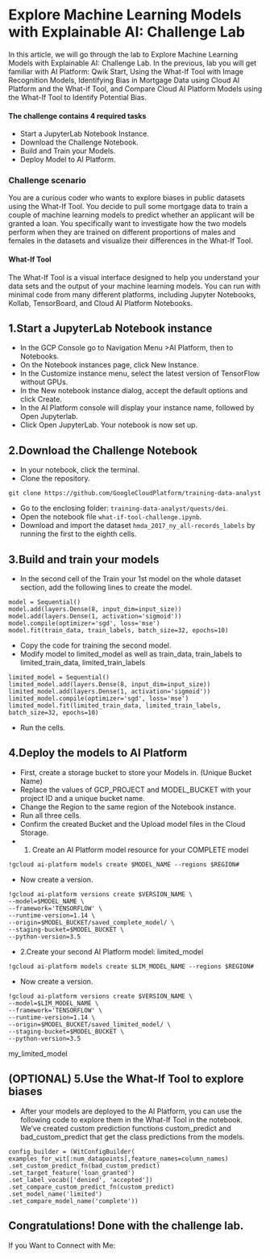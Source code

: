 # Explore Machine Learning Models with Explainable AI: Challenge Lab

In this article, we will go through the lab to Explore Machine Learning Models with Explainable AI: Challenge Lab. In the previous, lab you will get familiar with AI Platform: Qwik Start, Using the What-If Tool with Image Recognition Models, Identifying Bias in Mortgage Data using Cloud AI Platform and the What-if Tool, and Compare Cloud AI Platform Models using the What-If Tool to Identify Potential Bias.
#### The challenge contains 4 required tasks
- Start a JupyterLab Notebook Instance.
- Download the Challenge Notebook.
- Build and Train your Models.
- Deploy Model to AI Platform.

### Challenge scenario
You are a curious coder who wants to explore biases in public datasets using the What-If Tool. You decide to pull some mortgage data to train a couple of machine learning models to predict whether an applicant will be granted a loan. You specifically want to investigate how the two models perform when they are trained on different proportions of males and females in the datasets and visualize their differences in the What-If Tool.
#### What-If Tool
The What-If Tool is a visual interface designed to help you understand your data sets and the output of your machine learning models. You can run with minimal code from many different platforms, including Jupyter Notebooks, Kollab, TensorBoard, and Cloud AI Platform Notebooks.
## 1.Start a JupyterLab Notebook instance
- In the GCP Console go to Navigation Menu >AI Platform, then to Notebooks.
- On the Notebook instances page, click New Instance.
- In the Customize instance menu, select the latest version of TensorFlow without GPUs.
- In the New notebook instance dialog, accept the default options and click Create.
- In the AI Platform console will display your instance name, followed by Open Jupyterlab.
- Click Open JupyterLab. Your notebook is now set up.

## 2.Download the Challenge Notebook

- In your notebook, click the terminal.
- Clone the repository.
```
git clone https://github.com/GoogleCloudPlatform/training-data-analyst
```

- Go to the enclosing folder: `training-data-analyst/quests/dei`.
- Open the notebook file `what-if-tool-challenge.ipynb`.
- Download and import the dataset `hmda_2017_ny_all-records_labels` by running the first to the eighth cells.


## 3.Build and train your models

- In the second cell of the Train your 1st model on the whole dataset section, add the following lines to create the model.
```
model = Sequential()
model.add(layers.Dense(8, input_dim=input_size))
model.add(layers.Dense(1, activation='sigmoid'))
model.compile(optimizer='sgd', loss='mse')
model.fit(train_data, train_labels, batch_size=32, epochs=10)
```

- Copy the code for training the second model.
- Modify model to limited_model as well as train_data, train_labels to limited_train_data, limited_train_labels
``` 
limited_model = Sequential()
limited_model.add(layers.Dense(8, input_dim=input_size))
limited_model.add(layers.Dense(1, activation='sigmoid'))
limited_model.compile(optimizer='sgd', loss='mse')
limited_model.fit(limited_train_data, limited_train_labels, batch_size=32, epochs=10)
```
- Run the cells.


## 4.Deploy the models to AI Platform

- First, create a storage bucket to store your Models in. (Unique Bucket Name)
- Replace the values of GCP_PROJECT and MODEL_BUCKET with your project ID and a unique bucket name.
- Change the Region to the same region of the Notebook instance.
- Run all three cells.
- Confirm the created Bucket and the Upload model files in the Cloud Storage.
- 1. Create an AI Platform model resource for your COMPLETE model

```
!gcloud ai-platform models create $MODEL_NAME --regions $REGION# 
```

- Now create a version. 

```
!gcloud ai-platform versions create $VERSION_NAME \
--model=$MODEL_NAME \
--framework='TENSORFLOW' \
--runtime-version=1.14 \
--origin=$MODEL_BUCKET/saved_complete_model/ \
--staging-bucket=$MODEL_BUCKET \
--python-version=3.5
```

- 2.Create your second AI Platform model: limited_model

```
!gcloud ai-platform models create $LIM_MODEL_NAME --regions $REGION# 
```

- Now create a version. 

```
!gcloud ai-platform versions create $VERSION_NAME \
--model=$LIM_MODEL_NAME \
--framework='TENSORFLOW' \
--runtime-version=1.14 \
--origin=$MODEL_BUCKET/saved_limited_model/ \
--staging-bucket=$MODEL_BUCKET \
--python-version=3.5
```

my_limited_model
## (OPTIONAL) 5.Use the What-If Tool to explore biases

- After your models are deployed to the AI Platform, you can use the following code to explore them in the What-If Tool in the notebook. We’ve created custom prediction functions custom_predict and bad_custom_predict that get the class predictions from the models.
```
config_builder = (WitConfigBuilder(     examples_for_wit[:num_datapoints],feature_names=column_names)     .set_custom_predict_fn(bad_custom_predict)     .set_target_feature('loan_granted')     
.set_label_vocab(['denied', 'accepted'])     
.set_compare_custom_predict_fn(custom_predict)     .set_model_name('limited')   
.set_compare_model_name('complete'))
```
## Congratulations! Done with the challenge lab.
If you Want to Connect with Me:
